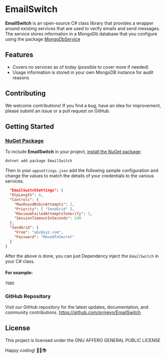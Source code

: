 ﻿# EmailSwitch

**EmailSwitch** is an open-source C# class library that provides a wrapper around existing services that are used to verify emails and send messages.
The service stores information in a MongoDb database that you configure using the package [MongoDbService](https://www.nuget.org/packages/MongoDbService) 
## Features

- Covers no services as of today (possible to cover more if needed)
- Usage information is stored in your own MongoDB instance for audit reasons


## Contributing

We welcome contributions! If you find a bug, have an idea for improvement, please submit an issue or a pull request on GitHub.

## Getting Started

### [NuGet Package](https://www.nuget.org/packages/EmailSwitch)

To include **EmailSwitch** in your project, [install the NuGet package](https://www.nuget.org/packages/EmailSwitch):

```bash
dotnet add package EmailSwitch
```
Then in your `appsettings.json` add the following sample configuration and change the values to match the details of your credentials to the various services.
```json
  "EmailSwitchSettings": {
  "OtpLength": 6,
  "Controls": {
    "MaxRoundRobinAttempts": 2,
    "Priority": [ "SendGrid" ],
    "MaximumFailedAttemptsToVerify": 3,
    "SessionTimeoutInSeconds": 240
  },
  "SendGrid": {
    "From": "abc@xyz.com",
    "Password": "MovedToSecret"
  }
}
  ```

After the above is done, you can just Dependency inject the `EmailSwitch` in your C# class.

#### For example:



```csharp
TODO

```

### GitHub Repository
Visit our GitHub repository for the latest updates, documentation, and community contributions.
https://github.com/prmeyn/EmailSwitch


## License

This project is licensed under the GNU AFFERO GENERAL PUBLIC LICENSE

Happy coding! 🚀🌐📚



